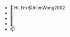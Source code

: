 - 👋 Hi, I’m @AllenWong2002
- 👀 
- 🌱 
- 💞️ 
- 📫 

<!---
AllenWong2002/AllenWong2002 is a ✨ special ✨ repository because its `README.md` (this file) appears on your GitHub profile.
You can click the Preview link to take a look at your changes.
--->
